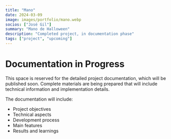 ```yaml
---
title: "Mano"
date: 2024-03-09
image: images/portfolio/mano.webp
socios: ["José Gil"]
summary: "Mano de Halloween"
description: "Completed project, in documentation phase"
tags: ["project", "upcoming"]
---
```


# Documentation in Progress

This space is reserved for the detailed project documentation, which will be published soon. Complete materials are being prepared that will include technical information and implementation details.

The documentation will include:
- Project objectives
- Technical aspects
- Development process
- Main features
- Results and learnings

